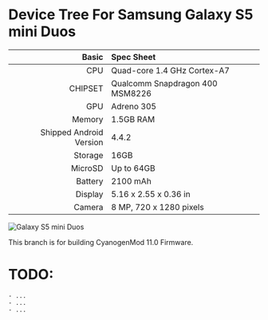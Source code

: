 Device Tree For Samsung Galaxy S5 mini Duos
=========================================== 

Basic   | Spec Sheet
-------:|:-------------------------
CPU     | Quad-core 1.4 GHz Cortex-A7
CHIPSET | Qualcomm Snapdragon 400 MSM8226
GPU     | Adreno 305
Memory  | 1.5GB RAM
Shipped Android Version | 4.4.2
Storage | 16GB
MicroSD | Up to 64GB
Battery | 2100 mAh
Display | 5.16 x 2.55 x 0.36 in
Camera  | 8 MP, 720 x 1280 pixels


![Galaxy S5 mini Duos](http://cdn2.gsmarena.com/vv/pics/samsung/samsung-galaxy-s5-mini-duos-1.jpg "Galaxy S5 mini Duos")

This branch is for building CyanogenMod 11.0 Firmware.

TODO:
=======

	- ...
	- ...
	- ...
